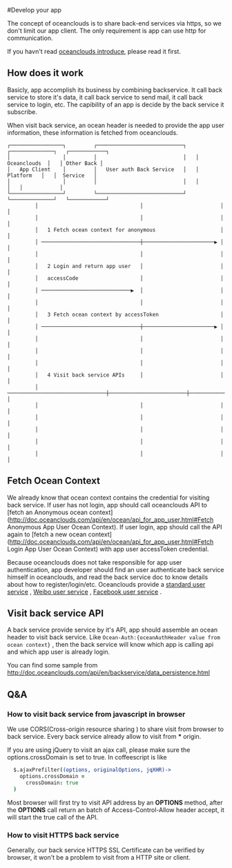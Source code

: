 #Develop your app

The concept of oceanclouds is to share back-end services via https, so we don't limit our app client. The only requirement is app can use http for communication.

If you havn't read [oceanclouds introduce](../index.md), please read it first.

## How does it work
Basicly, app accomplish its business by combining backservice. It call back service to store it's data, it call back service to send mail, it call back service to login, etc. The capibility of an app is decide by the back service it subscribe.

When visit back service, an ocean header is needed to provide the app user information, these information is fetched from oceanclouds.

	┌─────────────────┐         ┌────────────────────────────┐   ┌──────────────┐   ┌────────────┐
	│                 │         │                            │   │ Oceanclouds  │   │ Other Back │
	│   App Client    │         │   User auth Back Service   │   │   Platform   │   │  Service   │
	│                 │         │                            │   │              │   │            │
	└─────────────────┘         └────────────────────────────┘   └──────────────┘   └────────────┘
	         │                                 │                         │                 │      
	         │                                 │                         │                 │      
	         │   1 Fetch ocean context for anonymous                     │                 │      
	         │ ────────────────────────────────┼───────────────────────▶ │                 │      
	         │                                 │                         │                 │      
	         │   2 Login and return app user   │                         │                 │      
	         │   accessCode                    │                         │                 │      
	         │ ─────────────────────────────▶  │                         │                 │      
	         │                                 │                         │                 │      
	         │   3 Fetch ocean context by accessToken                    │                 │      
	         │ ────────────────────────────────┼───────────────────────▶ │                 │      
	         │                                 │                         │                 │      
	         │                                 │                         │                 │      
	         │                                 │                         │                 │      
	         │   4 Visit back service APIs     │                         │                 │      
	         │ ────────────────────────────────┼─────────────────────────┼───────────────▶ │      
	         │                                 │                         │                 │      
	         │                                 │                         │                 │      
	         │                                 │                         │                 │      
	         │                                 │                         │                 │      
	         │                                 │                         │                 │      
	

## Fetch Ocean Context
We already know that ocean context contains the credential for visiting back service. If user has not login, app should call oceanclouds API to [fetch an Anonymous ocean context](http://doc.oceanclouds.com/api/en/ocean/api_for_app_user.html#Fetch Anonymous App User Ocean Context). If user login, app should call the API again to [fetch a new ocean context](http://doc.oceanclouds.com/api/en/ocean/api_for_app_user.html#Fetch Login App User Ocean Context) with app user accessToken credential.

Because oceanclouds does not take responsible for app user authentication, app developer should find an user authenticate back service himself in oceanclouds, and read the back service doc to know details about how to register/login/etc. Oceanclouds provide a [standard user service](../official_backservice/standard_user.md) , [Weibo user service](../official_backservice/weibo_user.md) , [Facebook user service](../official_backservice/facebook_user.md) .

## Visit back service API

A back service provide service by it's API, app should assemble an ocean header to visit back service. Like `Ocean-Auth:{oceanAuthHeader value from ocean context}` , then the back service will know which app is calling api and which app user is already login.

You can find some sample from http://doc.oceanclouds.com/api/en/backservice/data_persistence.html

## Q&A

### How to visit back service from javascript in browser

We use CORS(Cross-origin resource sharing ) to share visit from browser to back service. Every back service already allow to visit from __\*__ origin.

If you are using jQuery to visit an ajax call, please make sure the options.crossDomain is set to true. In coffeescript is like 

```coffeescript
  $.ajaxPrefilter((options, originalOptions, jqXHR)->
    options.crossDomain =
      crossDomain: true
  )
```

Most browser will first try to visit API address by an **OPTIONS** method, after the **OPTIONS**  call return an batch of Access-Control-Allow header accept, it will start the true call of the API.

### How to visit HTTPS back service
Generally, our back service HTTPS SSL Certificate can be verified by browser, it won't be a problem to visit from a HTTP site or client.












